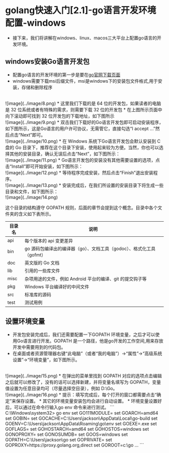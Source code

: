 # golang快速入门[2.1]-go语言开发环境配置-windows
* 接下来，我们将讲解在windows、linux、macos三大平台上配置go语言的开发环境。

## windows安装Go语言开发包
* 配置go语言的开发环境的第一步是要在[go官网下载页面](https://golang.google.cn/dl/)
* windows需要下载msi后缀文件，msi是windows下的安装包文件格式,用于安装，存储和删除程序
<br>
![image](../image/8.png)
* 这里我们下载的是 64 位的开发包，如果读者的电脑是 32 位系统或者有特殊的需求，则需要下载 32 位的开发包
* 在上图所示页面中向下滚动即可找到 32 位开发包的下载地址，如下图所示
<br>
![image](../image/9.png)
* 双击我们下载好的Go语言开发包即可启动安装程序，如下图所示，这是Go语言的用户许可协议，无需管它，直接勾选“I accept ...”然后点击“Next”即可。
<br>
![image](../image/10.png)
* 在 Windows 系统下Go语言开发包会默认安装到 C 盘的 Go 目录下，推荐在这个目录下安装，使用起来较为方便。当然，你也可以选择其他的安装目录，确认无误后点击“Next”，如下图所示：
<br>
![image](../image/11.png)
* Go语言开发包的安装没有其他需要设置的选项，点击“Install”即可开始安装，如下图所示：
<br>
![image](../image/12.png)
* 等待程序完成安装，然后点击“Finish”退出安装程序。
<br>
![image](../image/13.png)
* 安装完成后，在我们所设置的安装目录下将生成一些目录和文件，如下图所示：
<br>
![image](../image/14.png)

这个目录的结构遵守 GOPATH 规则，后面的章节会提到这个概念。目录中各个文件夹的含义如下表所示。

| 目录名 | 说明                                                                  |
|--------|-----------------------------------------------------------------------|
| api    | 每个版本的 api 变更差异                                               |
| bin    | go 源码包编译出的编译器（go）、文档工具（godoc）、格式化工具（gofmt） |
| doc    | 英文版的 Go 文档                                                      |
| lib    | 引用的一些库文件                                                      |
| misc   | 杂项用途的文件，例如 Android 平台的编译、git 的提交钩子等             |
| pkg    | Windows 平台编译好的中间文件                                          |
| src    | 标准库的源码                                                          |
| test   | 测试用例                                                              |

## 设置环境变量
* 开发包安装完成后，我们还需要配置一下GOPATH 环境变量，之后才可以使用Go语言进行开发。GOPATH 是一个路径，他是go开发的工作空间,用来存放开发中需要用到的代码包。
* 在桌面或者资源管理器右键“此电脑”（或者“我的电脑”）→“属性”→“高级系统设置”→“环境变量”，如下图所示。
<br>
![image](../image/15.png)
* 在弹出的菜单里找到 GOPATH 对应的选项点击编辑之后就可以修改了，没有的话可以选择新建，并将变量名填写为 GOPATH，变量值设置为任意目录均可（尽量选择空目录），例如 D:\Go。
<br>
![image](../image/16.png)
* 提示：填写完成后，每个打开的窗口都需要点击“确定”来保存设置。
* 其它的环境变量安装包均会进行自动设置。
* 环境变量设置好后，可以通过在命令行输入go env 命令来进行测试。
```
C:\Windows\system32> go env
set GO111MODULE=
set GOARCH=amd64
set GOBIN=
set GOCACHE=C:\Users\jackson\AppData\Local\go-build
set GOENV=C:\Users\jackson\AppData\Roaming\go\env
set GOEXE=.exe
set GOFLAGS=
set GOHOSTARCH=amd64
set GOHOSTOS=windows
set GONOPROXY=
set GONOSUMDB=
set GOOS=windows
set GOPATH=C:\Users\jackson\go
set GOPRIVATE=
set GOPROXY=https://proxy.golang.org,direct
set GOROOT=c:\go
...
```
